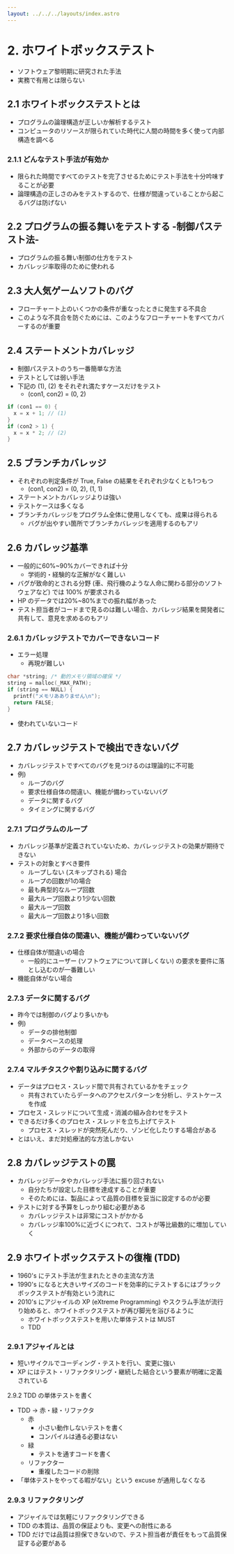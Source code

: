 ```yaml
---
layout: ../../../layouts/index.astro
---
```


# 2. ホワイトボックステスト

- ソフトウェア黎明期に研究された手法
- 実務で有用とは限らない

## 2.1 ホワイトボックステストとは

- プログラムの論理構造が正しいか解析するテスト
- コンピュータのリソースが限られていた時代に人間の時間を多く使って内部構造を調べる

### 2.1.1 どんなテスト手法が有効か

- 限られた時間ですべてのテストを完了させるためにテスト手法を十分吟味することが必要
- 論理構造の正しさのみをテストするので、仕様が間違っていることから起こるバグは防げない

## 2.2 プログラムの振る舞いをテストする -制御パステスト法-

- プログラムの振る舞い制御の仕方をテスト
- カバレッジ率取得のために使われる

## 2.3 大人気ゲームソフトのバグ

- フローチャート上のいくつかの条件が重なったときに発生する不具合
- このような不具合を防ぐためには、このようなフローチャートをすべてカバーするのが重要

## 2.4 ステートメントカバレッジ

- 制御パステストのうち一番簡単な方法
- テストとしては弱い手法
- 下記の (1), (2) をそれぞれ満たすケースだけをテスト
  - (con1, con2) = (0, 2)

```c
if (con1 == 0) {
  x = x + 1; // (1)
}
if (con2 > 1) {
  x = x * 2; // (2)
}
```

## 2.5 ブランチカバレッジ

- それぞれの判定条件が True, False の結果をそれぞれ少なくとも1つもつ
  - (con1, con2) = (0, 2), (1, 1)
- ステートメントカバレッジよりは強い
- テストケースは多くなる
- ブランチカバレッジをプログラム全体に使用しなくても、成果は得られる
  - バグが出やすい箇所でブランチカバレッジを適用するのもアリ

## 2.6 カバレッジ基準

- 一般的に60%~90%カバーできれば十分
  - 学術的・経験的な正解がなく難しい
- バグが致命的とされる分野 (車、飛行機のような人命に関わる部分のソフトウェアなど) では 100% が要求される
- HP のデータでは20%~80%までの振れ幅があった
- テスト担当者がコードまで見るのは難しい場合、カバレッジ結果を開発者に共有して、意見を求めるのもアリ

### 2.6.1 カバレッジテストでカバーできないコード

- エラー処理
  - 再現が難しい

```c
char *string; /* 動的メモリ領域の確保 */
string = malloc(_MAX_PATH);
if (string == NULL) {
  printf("メモリあありません\n");
  return FALSE;
}
```

- 使われていないコード

## 2.7 カバレッジテストで検出できないバグ

- カバレッジテストですべてのバグを見つけるのは理論的に不可能
- 例)
  - ループのバグ
  - 要求仕様自体の間違い、機能が備わっていないバグ
  - データに関するバグ
  - タイミングに関するバグ

### 2.7.1 プログラムのループ

- カバレッジ基準が定義されていないため、カバレッジテストの効果が期待できない
- テストの対象とすべき要件
  - ループしない (スキップされる) 場合
  - ループの回数が1の場合
  - 最も典型的なループ回数
  - 最大ループ回数より1少ない回数
  - 最大ループ回数
  - 最大ループ回数より1多い回数

### 2.7.2 要求仕様自体の間違い、機能が備わっていないバグ

- 仕様自体が間違いの場合
  - 一般的にユーザー (ソフトウェアについて詳しくない) の要求を要件に落とし込むのが一番難しい
- 機能自体がない場合

### 2.7.3 データに関するバグ

- 昨今では制御のバグより多いかも
- 例)
  - データの排他制御
  - データベースの処理
  - 外部からのデータの取得

### 2.7.4 マルチタスクや割り込みに関するバグ

- データはプロセス・スレッド間で共有されているかをチェック
  - 共有されていたらデータへのアクセスパターンを分析し、テストケースを作成
- プロセス・スレッドについて生成・消滅の組み合わせをテスト
- できるだけ多くのプロセス・スレッドを立ち上げてテスト
  - プロセス・スレッドが突然死んだり、ゾンビ化したりする場合がある
- とはいえ、まだ対処療法的な方法しかない

## 2.8 カバレッジテストの罠

- カバレッジデータやカバレッジ手法に振り回されない
  - 自分たちが設定した目標を達成することが重要
  - そのためには、製品によって品質の目標を妥当に設定するのが必要
- テストに対する予算をしっかり組む必要がある
  - カバレッジテストは非常にコストがかかる
  - カバレッジ率100%に近づくにつれて、コストが等比級数的に増加していく

## 2.9 ホワイトボックステストの復権 (TDD)

- 1960's にテスト手法が生まれたときの主流な方法
- 1990's になると大きいサイズのコードを効率的にテストするにはブラックボックステストが有効という流れに
- 2010's にアジャイルの XP (eXtreme Programming) やスクラム手法が流行り始めると、ホワイトボックステストが再び脚光を浴びるように
  - ホワイトボックステストを用いた単体テストは MUST
  - TDD

### 2.9.1 アジャイルとは

- 短いサイクルでコーディング・テストを行い、変更に強い
- XP にはテスト・リファクタリング・継続した結合という要素が明確に定義されている

2.9.2 TDD の単体テストを書く

- TDD → 赤・緑・リファクタ
  - 赤
    - 小さい動作しないテストを書く
    - コンパイルは通る必要はない
  - 緑
    - テストを通すコードを書く
  - リファクター
    - 重複したコードの削除
- 「単体テストをやってる暇がない」という excuse が通用しなくなる

### 2.9.3 リファクタリング

- アジャイルでは気軽にリファクタリングできる
- TDD の本質は、品質の保証よりも、変更への耐性にある
- TDD だけでは品質は担保できないので、テスト担当者が責任をもって品質保証する必要がある
